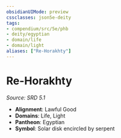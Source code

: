 ```yaml
---
obsidianUIMode: preview
cssclasses: json5e-deity
tags:
- compendium/src/5e/phb
- deity/egyptian
- domain/life
- domain/light
aliases: ["Re-Horakhty"]
---
```

# Re-Horakhty
*Source: SRD 5.1* 

- **Alignment**: Lawful Good
- **Domains**: Life, Light
- **Pantheon**: Egyptian
- **Symbol**: Solar disk encircled by serpent